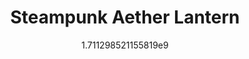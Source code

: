 ---
title: "Steampunk Aether Lantern"
date: 1711298521.155819
image: "img/aether-lantern1.jpeg"
description: "Custom 3D Printed Design, Remote Control LED Light"
---